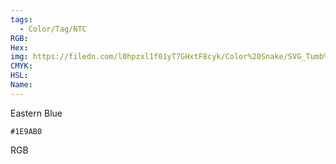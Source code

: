 ```yaml
---
tags:
  - Color/Tag/NTC
RGB:
Hex:
img: https://filedn.com/l0hpzxl1f01yT7GHxtF8cyk/Color%20Snake/SVG_Tumb%20Mass%20No%20Name/1E9AB0.svg
CMYK:
HSL:
Name:
---
```

Eastern Blue
```palette
#1E9AB0
```
RGB
